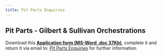 ```yaml
---
title: Pit Parts Enquiries
---
```


## Pit Parts - Gilbert & Sullivan Orchestrations

Download this [**Application form (MS-Word .doc 37Kb)**](PitPartsApplication_JMA_20160517.doc), complete it and return it via email to: [Pit Parts Enquiries](mailto:enquiries@gspitparts.com)
for further information.
